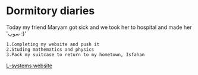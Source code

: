 # Dormitory diaries
Today my friend Maryam got sick and we took her to hospital and made her 'سوپ :)'

    1.Completing my website and push it
    2.Studing mathematics and physics
    3.Pack my suitcase to return to my hometown, Isfahan 

[L-systems website](https://www.kevs3d.co.uk/dev/lsystems)
